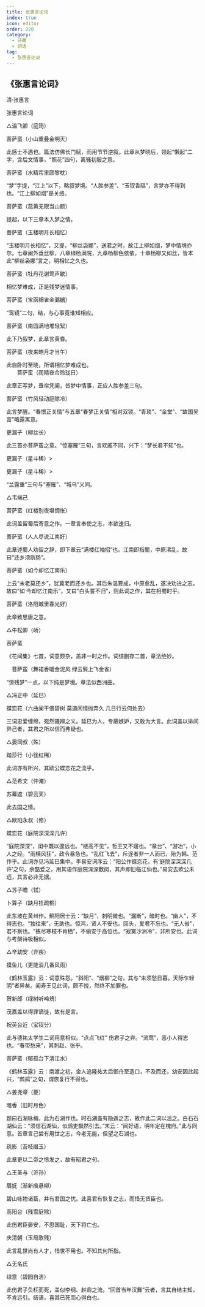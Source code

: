 ```yaml
---
title: 张惠言论词
index: true
icon: editor
order: 220
category:
  - 诗藏
  - 词话
tag:
  - 张惠言论词
---
```

  
## 《张惠言论词》  

清·张惠言  

张惠言论词  

△温飞卿（庭筠）  

菩萨蛮（小山重叠金明灭）  

此感士不遇也。篇法仿佛长门赋，而用节节逆叙。此章从梦晓后，领起“懒起”二字，含后文情事，“照花”四句，离骚初服之意。  

菩萨蛮（水精帘里颇黎枕）  

“梦”字提，“江上”以下，略叙梦境。“人胜参差”、“玉钗香隔”，言梦亦不得到也。“江上柳如烟”是关络。  

菩萨蛮（蕊黄无限当山额）  

提起，以下三章本入梦之情。  

菩萨蛮（玉楼明月长相忆）  

“玉楼明月长相忆”，又提，“柳丝袅娜”，送君之时。故江上柳如烟，梦中情境亦尔。七章阑外垂丝柳，八章绿杨满院，九章杨柳色依依，十章杨柳又如丝，皆本此“柳丝袅娜”言之，明相忆之久也。  

菩萨蛮（牡丹花谢莺声歇）  

相忆梦难成，正是残梦迷情事。  

菩萨蛮（宝函钿雀金鸂鶒）  

“鸾镜”二句，结，与心事竟谁知相应。  

菩萨蛮（南园满地堆轻絮）  

此下乃叙梦，此章言黄昏。  

菩萨蛮（夜来皓月才当午）  

此自卧时至晓，所谓相忆梦难成也。  
　　菩萨蛮（雨晴夜合玲珑日）  

此章正写梦，垂帘凭阑，皆梦中情事，正应人胜参差三句。  

菩萨蛮（竹风轻动庭除冷）  

此言梦醒。“春恨正关情”与五章“春梦正关情”相对双锁。“青琐”、“金堂”、“故国吴宫”略露寓意。  

更漏子（柳丝长）  

此三首亦菩萨蛮之意。“惊塞雁”三句，言欢戚不同，兴下：“梦长君不知”也。  

更漏子（星斗稀）>  

更漏子（星斗稀）>  

“兰露重”三句与“塞雁”、“城乌”义同。  

△韦端己  

菩萨蛮（红楼别夜堪惆怅）  

此词盖留蜀后寄意之作。一章言奉使之志，本欲速归。  

菩萨蛮（人人尽说江南好）  

此章述蜀人劝留之辞，即下章云“满楼红袖招”也。江南即指蜀，中原沸乱，故曰“还乡须断肠”。  

菩萨蛮（如今却忆江南乐）  

上云“未老莫还乡”，犹冀老而还乡也。其后朱温篡成，中原愈乱，遂决劝进之志。故曰“如     今却忆江南乐”，又曰“白头誓不归”，则此词之作，其在相蜀时乎。  

菩萨蛮（洛阳城里春光好）  

此章致思唐之意。  

△牛松卿（峤）  

菩萨蛮  

《花间集》七首，词意颇杂，盖非一时之作。词综删存二首，章法绝妙。  
  
　菩萨蛮（舞裙香暖金泥风 绿云鬓上飞金雀）  

“惊残梦”一点，以下纯是梦境。章法似西洲曲。  

△冯正中（延巳）  

蝶恋花（六曲阑干偎碧树 莫道闲情抛弃久 几日行云何处去）  

三词忠爱缠绵，宛然骚辨之义。延巳为人，专蔽嫉妒，又敢为大言。此词盖以排间异己者，其君之所以信而弗疑也。  

△晏同叔（殊）  

踏莎行（小径红稀）  

此词亦有所兴，其欧公蝶恋花之流乎。  

△范希文（仲淹）  

苏幕遮（碧云天）  

此去国之情。  

△欧阳永叔（修）  

蝶恋花（庭院深深深几许）  

“庭院深深”，闺中既以邃远也。“楼高不见”，哲王又不寤也。“章台”、“游冶”，小人之经。“雨横风狂”，政令暴急也。“乱红飞去”，斥逐者非一人而已，殆为韩、范作乎。此词亦见冯延巳集中。李易安词序云：“阳公作蝶恋花，有‘庭院深深深几许’之句，余酷爱之，用其语作庭院深深数阕，其声即旧临江仙也。”易安去欧公未远，其言必非无据。  

△苏子瞻（轼）  

卜算子（缺月挂疏桐）  

此东坡在黄州作。鮦阳居士云：“缺月”，刺明微也。“漏断”，暗时也。“幽人”，不得志也。“独往来”，无助也。惊鸿，贤人不安也。回头，爱君不忘也。“无人省”，君不察也。“拣尽寒枝不肯栖”，不偷安于高位也。“寂寞沙洲冷”，非所安也。此词与考槃诗极相似。  

△辛幼安（弃疾）  

摸鱼儿（更能消几番风雨）  

《鹤林玉露》云：词意殊怨。“斜阳”、“烟柳”之句，其与“未须愁日暮，天际乍轻阴”者异矣。闻寿王见此词，颇不悦，然终不加罪也。  

贺新郎（绿树听啼鴂）  

茂嘉盖以得罪谪徙，故有是言。  

祝英台近（宝钗分）  

此与德祐太学生二词用意相似。“点点飞红” 伤君子之弃。“流莺”，恶小人得志也。“春带愁来”，其刺赵、张乎。  

菩萨蛮（郁孤台下清江水）  

《鹤林玉露》云：南渡之初，金人追隆祐太后御舟至造口，不及而还，幼安因此起兴，“鹧鸪”之句，谓恢复行不得也。  

△姜尧章（夔）  

暗香（旧时月色）  

题曰石湖咏梅，此为石湖作也。时石湖盖有隐遁之志，故作此二词以沮之。白石石湖仙云：“须信石湖仙，似鸱吏飘然引去。”末云：“闻好语，明年定在槐府。”此与同意。首章言己尝有用世之志，今老无能，但望之石湖也。  

疏影（苔枝缀玉）  

此章更以二帝之愤发之，故有昭君之句。  

△王圣与（沂孙）  

眉妩（渐新痕悬柳）  

碧山咏物诸篇，并有君国之忧。此喜君有恢复之志，而惜无贤臣也。  

高阳台（残雪庭除）  

此伤君臣晏安，不思国耻，天下将亡也。  

庆清朝（玉局歌残）  

此言乱世尚有人才，惜世不用也。不知其何所指。  

△无名氏  

绿意（碧园自洁）  

此伤君子负枉而死，盖似李纲、赵鼎之流。“回首当年汉舞”云者，言其自结主知，不肯远引。结语，喜其已死而心得白也。  
　  
